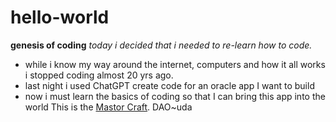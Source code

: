 # hello-world
**genesis of coding**
*today i decided that i needed to re-learn how to code.*
- while i know my way around the internet, computers and how it all works i stopped coding almost 20 yrs ago.
- last night i used ChatGPT create code for an oracle app I want to build
- now i must learn the basics of coding so that I can bring this app into the world
This is the [Mastor Craft](https://www.mastorcraft.com).
DAO~uda
